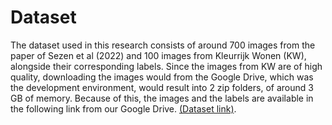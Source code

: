 # Dataset

The dataset used in this research consists of around 700 images from the paper of Sezen et al (2022) and 100 images from Kleurrijk Wonen (KW), alongside their corresponding labels. Since the images from KW are of high quality, downloading the images would from the Google Drive, which was the development environment, would result into 2 zip folders, of around 3 GB of memory. Because of this, the images and the labels are available in the following link from our Google Drive. [(Dataset link)](https://drive.google.com/drive/folders/1kI5Lj4yj3l1KOXVy1sL4OksNFmJTaXP5?usp=sharing). 